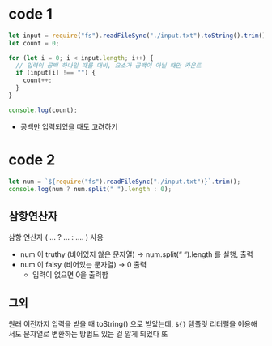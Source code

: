 # code 1 
``` js
let input = require("fs").readFileSync("./input.txt").toString().trim().split(" ");
let count = 0;

for (let i = 0; i < input.length; i++) {
  // 입력이 공백 하나일 때를 대비, 요소가 공백이 아닐 때만 카운트
  if (input[i] !== "") {
    count++;
  }
}

console.log(count);

```

- 공백만 입력되었을 때도 고려하기 

# code 2 
``` js
let num = `${require("fs").readFileSync("./input.txt")}`.trim();
console.log(num ? num.split(" ").length : 0);
```

## 삼항연산자 

삼항 연산자 ( … ? … : …. ) 사용
- num 이 truthy (비어있지 않은 문자열) → num.split(“ “).length 를 실행, 출력
- num 이 falsy (비어있는 문자열) → 0 출력 
	- 입력이 없으면 0을 출력함 
## 그외 
원래 이전까지 입력을 받을 때 toString() 으로 받았는데, `${}` 템플릿 리터럴을 이용해서도 문자열로 변환하는 방법도 있는 걸 알게 되었다 
또 
